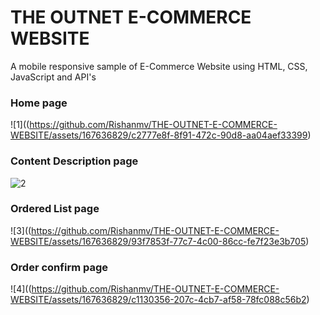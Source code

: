 # THE OUTNET E-COMMERCE WEBSITE
 A mobile responsive sample of E-Commerce Website using HTML, CSS, JavaScript and API's
 


### Home page
![1]((https://github.com/Rishanmv/THE-OUTNET-E-COMMERCE-WEBSITE/assets/167636829/c2777e8f-8f91-472c-90d8-aa04aef33399)



### Content Description page
![2](https://github.com/Rishanmv/THE-OUTNET-E-COMMERCE-WEBSITE/assets/167636829/5b129c5c-4749-40fa-a738-e73b287c6723)



### Ordered List page
![3]((https://github.com/Rishanmv/THE-OUTNET-E-COMMERCE-WEBSITE/assets/167636829/93f7853f-77c7-4c00-86cc-fe7f23e3b705)




### Order confirm page
![4]((https://github.com/Rishanmv/THE-OUTNET-E-COMMERCE-WEBSITE/assets/167636829/c1130356-207c-4cb7-af58-78fc088c56b2)


 


